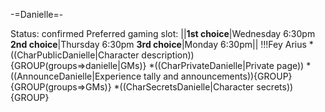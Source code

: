 -=Danielle=-

Status: confirmed
Preferred gaming slot:
||__1st choice__|Wednesday 6:30pm
__2nd choice__|Thursday 6:30pm
__3rd choice__|Monday 6:30pm||
!!!Fey Arius
*((CharPublicDanielle|Character description)){GROUP(groups=&gt;danielle|GMs)}
*((CharPrivateDanielle|Private page))
*((AnnounceDanielle|Experience tally and announcements)){GROUP}{GROUP(groups=&gt;GMs)}
*((CharSecretsDanielle|Character secrets)){GROUP}

